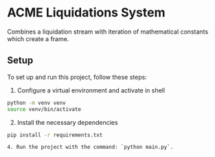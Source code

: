 # ACME Liquidations System

Combines a liquidation stream with iteration of mathematical constants which
create a frame. 

## Setup

To set up and run this project, follow these steps:

1. Configure a virtual environment and activate in shell
```bash
python -m venv venv
source venv/bin/activate
```
2. Install the necessary dependencies
```bash
pip install -r requirements.txt
```
```
4. Run the project with the command: `python main.py`.
